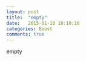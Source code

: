 ```yaml
---
layout: post
title:  "empty"
date:   2015-01-10 10:10:10
categories: Boost
comments: true
---
```

empty
